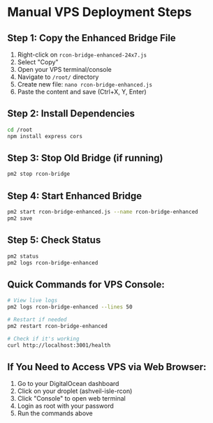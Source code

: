 # Manual VPS Deployment Steps

## Step 1: Copy the Enhanced Bridge File
1. Right-click on `rcon-bridge-enhanced-24x7.js` 
2. Select "Copy"
3. Open your VPS terminal/console
4. Navigate to `/root/` directory
5. Create new file: `nano rcon-bridge-enhanced.js`
6. Paste the content and save (Ctrl+X, Y, Enter)

## Step 2: Install Dependencies
```bash
cd /root
npm install express cors
```

## Step 3: Stop Old Bridge (if running)
```bash
pm2 stop rcon-bridge
```

## Step 4: Start Enhanced Bridge
```bash
pm2 start rcon-bridge-enhanced.js --name rcon-bridge-enhanced
pm2 save
```

## Step 5: Check Status
```bash
pm2 status
pm2 logs rcon-bridge-enhanced
```

## Quick Commands for VPS Console:
```bash
# View live logs
pm2 logs rcon-bridge-enhanced --lines 50

# Restart if needed
pm2 restart rcon-bridge-enhanced

# Check if it's working
curl http://localhost:3001/health
```

## If You Need to Access VPS via Web Browser:
1. Go to your DigitalOcean dashboard
2. Click on your droplet (ashveil-isle-rcon)
3. Click "Console" to open web terminal
4. Login as root with your password
5. Run the commands above